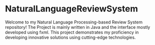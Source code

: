 # NaturalLanguageReviewSystem
Welcome to my Natural Language Processing-based Review System repository! The Project is mainly written in Java and the interface mostly developed using fxml. This project demonstrates my proficiency in developing innovative solutions using cutting-edge technologies.
